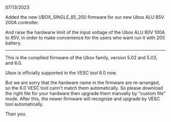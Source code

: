 07/13/2023

Added the new UBOX_SINGLE_85_200 firmware for our new Ubox ALU 85V 200A controller.

And raise the hardwarw limit of the input voltage of the Ubox ALU 80V 100A to 85V, in order to make convenience for the users who want run it with 20S battery.


----------
This is the compliled firmware of the Ubox family, version 5.02 and 5.03, and 6.0.

Ubox is officially supported in the VESC tool 6.0 now.

But we are sorry that the hardware name in the firmware are re-arranged, so the 6.0 VESC tool cann't match them automatically. So please download the right file for your hardware then upgrade them manually by "custom file" mode. After this, the newer firmware will recognize and upgrade by VESC tool  automatically.

Than you.
